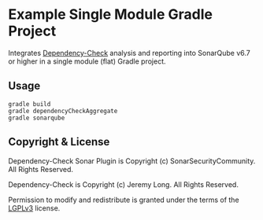 Example Single Module Gradle Project
=====================================

Integrates [Dependency-Check] analysis and reporting into SonarQube v6.7 or higher in a single module (flat) Gradle project.

Usage
-------------------

```
gradle build
gradle dependencyCheckAggregate
gradle sonarqube
```

Copyright & License
-------------------

Dependency-Check Sonar Plugin is Copyright (c) SonarSecurityCommunity. All Rights Reserved.

Dependency-Check is Copyright (c) Jeremy Long. All Rights Reserved.

Permission to modify and redistribute is granted under the terms of the [LGPLv3] license.

  [LGPLv3]: http://www.gnu.org/licenses/lgpl.txt
  [Dependency-Check]: https://www.owasp.org/index.php/OWASP_Dependency_Check
